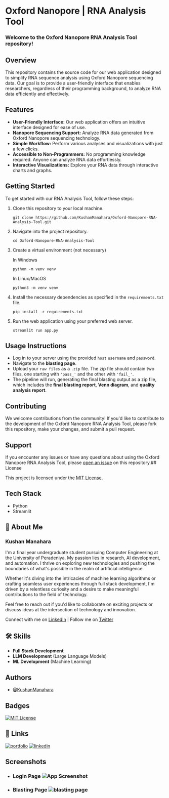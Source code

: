 # Oxford Nanopore | RNA Analysis Tool
### Welcome to the Oxford Nanopore RNA Analysis Tool repository!

## Overview
This repository contains the source code for our web application designed to simplify RNA sequence analysis using Oxford Nanopore sequencing data. Our goal is to provide a user-friendly interface that enables researchers, regardless of their programming background, to analyze RNA data efficiently and effectively.
## Features

- **User-Friendly Interface:** Our web application offers an intuitive interface designed for ease of use.
- **Nanopore Sequencing Support:** Analyze RNA data generated from Oxford Nanopore sequencing technology.
- **Simple Workflow:** Perform various analyses and visualizations with just a few clicks.
- **Accessible to Non-Programmers:** No programming knowledge required. Anyone can analyze RNA data effortlessly.
- **Interactive Visualizations:** Explore your RNA data through interactive charts and graphs.


## Getting Started

To get started with our RNA Analysis Tool, follow these steps:

1. Clone this repository to your local machine.
   ```
   git clone https://github.com/KushanManahara/Oxford-Nanopore-RNA-Analysis-Tool.git
   ```
3. Navigate into the project repository.
   ```
   cd Oxford-Nanopore-RNA-Analysis-Tool
   ```
4. Create a virtual environment (not necessary)

   In Windows
   ```
   python -m venv venv
   ```
   
   In Linux/MacOS
   ```
   python3 -m venv venv
   ```
6. Install the necessary dependencies as specified in the `requirements.txt` file.
   ```
   pip install -r requirements.txt
   ```
7. Run the web application using your preferred web server.
   ```
   streamlit run app.py
   ```
## Usage Instructions
- Log in to your server using the provided `host` `username` and `password`.
- Navigate to the **blasting page**.
- Upload your `raw files` as a `.zip` file. The zip file should contain two files, one starting with `'pass_'` and the other with `'fail_'`.
- The pipeline will run, generating the final blasting output as a zip file, which includes the **final blasting report**, **Venn diagram**, and **quality analysis report**.
## Contributing

We welcome contributions from the community! If you'd like to contribute to the development of the Oxford Nanopore RNA Analysis Tool, please fork this repository, make your changes, and submit a pull request.
## Support

If you encounter any issues or have any questions about using the Oxford Nanopore RNA Analysis Tool, please [open an issue](https://github.com/example/repository/issues) on this repository.## License


This project is licensed under the [MIT License](LICENSE).

## Tech Stack

- Python
- Streamlit


## 🚀 About Me
### Kushan Manahara

I'm a final year undergraduate student pursuing Computer Engineering at the University of Peradeniya. My passion lies in research, AI development, and automation. I thrive on exploring new technologies and pushing the boundaries of what's possible in the realm of artificial intelligence.

Whether it's diving into the intricacies of machine learning algorithms or crafting seamless user experiences through full stack development, I'm driven by a relentless curiosity and a desire to make meaningful contributions to the field of technology.

Feel free to reach out if you'd like to collaborate on exciting projects or discuss ideas at the intersection of technology and innovation.

Connect with me on [LinkedIn](Your_LinkedIn_Profile_URL) | Follow me on [Twitter](Your_Twitter_Profile_URL)

## 🛠 Skills
- **Full Stack Development**
- **LLM Development** (Large Language Models)
- **ML Development** (Machine Learning)
## Authors

- [@KushanManahara](https://github.com/KushanManahara/)
## Badges
[![MIT License](https://img.shields.io/badge/License-MIT-green.svg)](https://choosealicense.com/licenses/mit/)

## 🔗 Links
[![portfolio](https://img.shields.io/badge/my_portfolio-000?style=for-the-badge&logo=ko-fi&logoColor=white)](https://vercel.com/kushan-manaharas-projects/)
[![linkedin](https://img.shields.io/badge/linkedin-0A66C2?style=for-the-badge&logo=linkedin&logoColor=white)](https://www.linkedin.com/in/kushan-manahara/)

## Screenshots

- ### Login Page ![App Screenshot](https://github.com/KushanManahara/Oxford-Nanopore-RNA-Analysis-Tool/assets/73605929/4f9939fa-db98-435b-a109-1a31945a5f02)

- ### Blasting Page ![blasting page](https://github.com/KushanManahara/Oxford-Nanopore-RNA-Analysis-Tool/assets/73605929/7a41c018-5716-4b2f-9b76-31fd2ed239e2)

